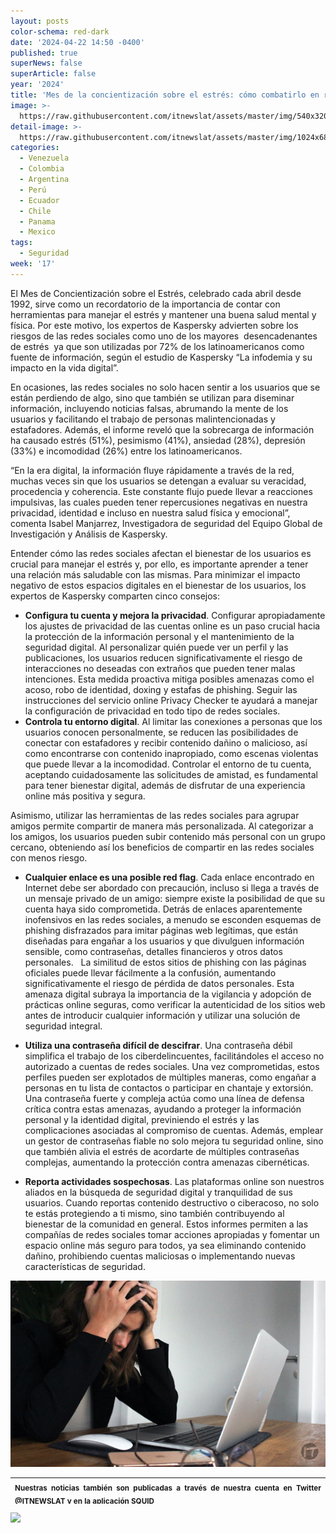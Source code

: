 ```yaml
---
layout: posts
color-schema: red-dark
date: '2024-04-22 14:50 -0400'
published: true
superNews: false
superArticle: false
year: '2024'
title: 'Mes de la concientización sobre el estrés: cómo combatirlo en redes sociales'
image: >-
  https://raw.githubusercontent.com/itnewslat/assets/master/img/540x320/trabajo-estresante-p.jpg
detail-image: >-
  https://raw.githubusercontent.com/itnewslat/assets/master/img/1024x680/trabajo-estresante-g.jpg
categories:
  - Venezuela
  - Colombia
  - Argentina
  - Perú
  - Ecuador
  - Chile
  - Panama
  - Mexico
tags:
  - Seguridad
week: '17'
---
```

El Mes de Concientización sobre el Estrés, celebrado cada abril desde 1992, sirve como un recordatorio de la importancia de contar con herramientas para manejar el estrés y mantener una buena salud mental y física. Por este motivo, los expertos de Kaspersky advierten sobre los riesgos de las redes sociales como uno de los mayores  desencadenantes de estrés  ya que son utilizadas por 72% de los latinoamericanos como fuente de información, según el estudio de Kaspersky “La infodemia y su impacto en la vida digital”.

En ocasiones, las redes sociales no solo hacen sentir a los usuarios que se están perdiendo de algo, sino que también se utilizan para diseminar información, incluyendo noticias falsas, abrumando la mente de los usuarios y facilitando el trabajo de personas malintencionadas y estafadores. Además, el informe reveló que la sobrecarga de información ha causado estrés (51%), pesimismo (41%), ansiedad (28%), depresión (33%) e incomodidad (26%) entre los latinoamericanos.

“En la era digital, la información fluye rápidamente a través de la red, muchas veces sin que los usuarios se detengan a evaluar su veracidad, procedencia y coherencia. Este constante flujo puede llevar a reacciones impulsivas, las cuales pueden tener repercusiones negativas en nuestra privacidad, identidad e incluso en nuestra salud física y emocional”, comenta Isabel Manjarrez, Investigadora de seguridad del Equipo Global de Investigación y Análisis de Kaspersky.

Entender cómo las redes sociales afectan el bienestar de los usuarios es crucial para manejar el estrés y, por ello, es importante aprender a tener una relación más saludable con las mismas. Para minimizar el impacto negativo de estos espacios digitales en el bienestar de los usuarios, los expertos de Kaspersky comparten cinco consejos:

- **Configura tu cuenta y mejora la privacidad**. Configurar apropiadamente los ajustes de privacidad de las cuentas online es un paso crucial hacia la protección de la información personal y el mantenimiento de la seguridad digital. Al personalizar quién puede ver un perfil y las publicaciones, los usuarios reducen significativamente el riesgo de interacciones no deseadas con extraños que pueden tener malas intenciones. Esta medida proactiva mitiga posibles amenazas como el acoso, robo de identidad, doxing y estafas de phishing. Seguir las instrucciones del servicio online Privacy Checker te ayudará a manejar la configuración de privacidad en todo tipo de redes sociales.
  
- **Controla tu entorno digital**. Al limitar las conexiones a personas que los usuarios conocen personalmente, se reducen las posibilidades de conectar con estafadores y recibir contenido dañino o malicioso, así como encontrarse con contenido inapropiado, como escenas violentas que puede llevar a la incomodidad. Controlar el entorno de tu cuenta, aceptando cuidadosamente las solicitudes de amistad, es fundamental para tener bienestar digital, además de disfrutar de una experiencia online más positiva y segura.

Asimismo, utilizar las herramientas de las redes sociales para agrupar amigos permite compartir de manera más personalizada. Al categorizar a los amigos, los usuarios pueden subir contenido más personal con un grupo cercano, obteniendo así los beneficios de compartir en las redes sociales con menos riesgo.

- **Cualquier enlace es una posible red flag**. Cada enlace encontrado en Internet debe ser abordado con precaución, incluso si llega a través de un mensaje privado de un amigo: siempre existe la posibilidad de que su cuenta haya sido comprometida. Detrás de enlaces aparentemente inofensivos en las redes sociales, a menudo se esconden esquemas de phishing disfrazados para imitar páginas web legítimas, que están diseñadas para engañar a los usuarios y que divulguen información sensible, como contraseñas, detalles financieros y otros datos personales.
 
La similitud de estos sitios de phishing con las páginas oficiales puede llevar fácilmente a la confusión, aumentando significativamente el riesgo de pérdida de datos personales. Esta amenaza digital subraya la importancia de la vigilancia y adopción de prácticas online seguras, como verificar la autenticidad de los sitios web antes de introducir cualquier información y utilizar una solución de seguridad integral.

- **Utiliza una contraseña difícil de descifrar**. Una contraseña débil simplifica el trabajo de los ciberdelincuentes, facilitándoles el acceso no autorizado a cuentas de redes sociales. Una vez comprometidas, estos perfiles pueden ser explotados de múltiples maneras, como engañar a personas en tu lista de contactos o participar en chantaje y extorsión. Una contraseña fuerte y compleja actúa como una línea de defensa crítica contra estas amenazas, ayudando a proteger la información personal y la identidad digital, previniendo el estrés y las complicaciones asociadas al compromiso de cuentas. Además, emplear un gestor de contraseñas fiable no solo mejora tu seguridad online, sino que también alivia el estrés de acordarte de múltiples contraseñas complejas, aumentando la protección contra amenazas cibernéticas.
 
- **Reporta actividades sospechosas**. Las plataformas online son nuestros aliados en la búsqueda de seguridad digital y tranquilidad de sus usuarios. Cuando reportas contenido destructivo o ciberacoso, no solo te estás protegiendo a ti mismo, sino también contribuyendo al bienestar de la comunidad en general. Estos informes permiten a las compañías de redes sociales tomar acciones apropiadas y fomentar un espacio online más seguro para todos, ya sea eliminando contenido dañino, prohibiendo cuentas maliciosas o implementando nuevas características de seguridad.

![](https://raw.githubusercontent.com/itnewslat/assets/master/img/540x320/trabajo-estresante-p.jpg)

<table style="height: 42px;" width="569">
<tbody>
<tr>
<td style="text-align: justify;"><sub><strong>Nuestras noticias también son publicadas a través de nuestra cuenta en Twitter <a href="https://twitter.com/itnewslat?lang=es">@ITNEWSLAT</a> y en la aplicación <a href="https://squidapp.co/en/">SQUID</a></strong></sub></td>
</tr>
</tbody>
</table>

<img src="https://tracker.metricool.com/c3po.jpg?hash=56f88a41e39ab42c063cc51676587a04"/>
